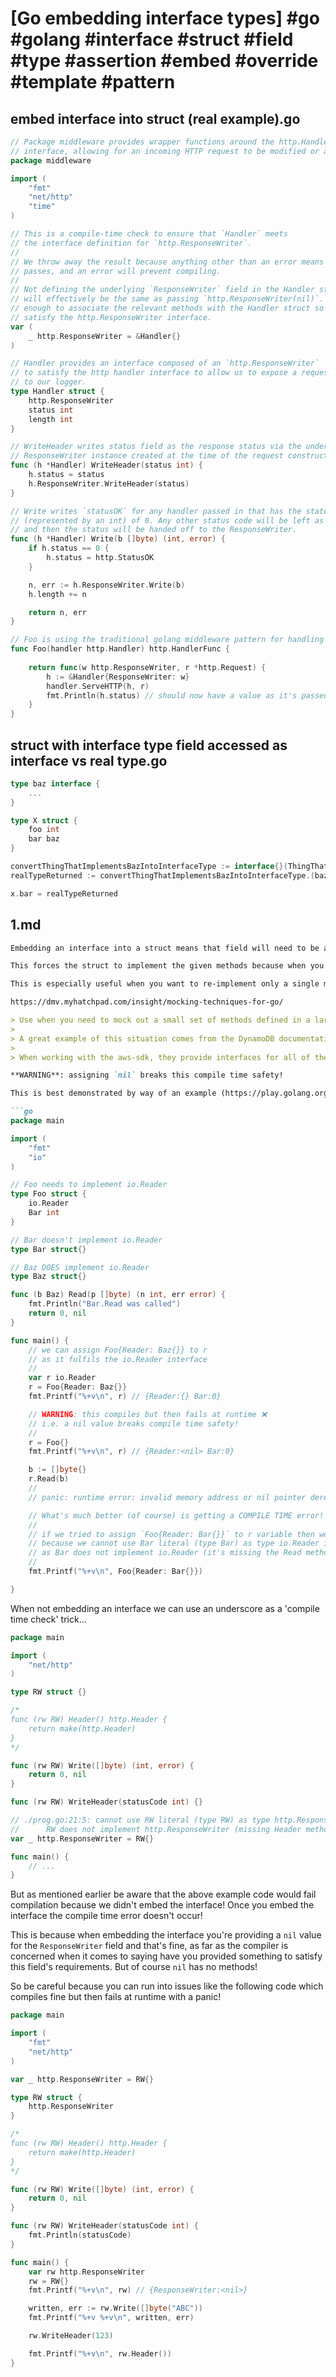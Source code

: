 # [Go embedding interface types] #go #golang #interface #struct #field #type #assertion #embed #override #template #pattern

## embed interface into struct (real example).go

```go
// Package middleware provides wrapper functions around the http.Handler
// interface, allowing for an incoming HTTP request to be modified or analysed.
package middleware

import (
	"fmt"
	"net/http"
	"time"
)

// This is a compile-time check to ensure that `Handler` meets
// the interface definition for `http.ResponseWriter`.
//
// We throw away the result because anything other than an error means the check
// passes, and an error will prevent compiling.
//
// Not defining the underlying `ResponseWriter` field in the Handler struct
// will effectively be the same as passing `http.ResponseWriter(nil)`. Which is
// enough to associate the relevant methods with the Handler struct so it may
// satisfy the http.ResponseWriter interface.
var (
	_ http.ResponseWriter = &Handler{}
)

// Handler provides an interface composed of an `http.ResponseWriter`
// to satisfy the http handler interface to allow us to expose a request
// to our logger.
type Handler struct {
	http.ResponseWriter
	status int
	length int
}

// WriteHeader writes status field as the response status via the underlying
// ResponseWriter instance created at the time of the request construction.
func (h *Handler) WriteHeader(status int) {
	h.status = status
	h.ResponseWriter.WriteHeader(status)
}

// Write writes `statusOK` for any handler passed in that has the status
// (represented by an int) of 0. Any other status code will be left as is,
// and then the status will be handed off to the ResponseWriter.
func (h *Handler) Write(b []byte) (int, error) {
	if h.status == 0 {
		h.status = http.StatusOK
	}

	n, err := h.ResponseWriter.Write(b)
	h.length += n

	return n, err
}

// Foo is using the traditional golang middleware pattern for handling web server requests.
func Foo(handler http.Handler) http.HandlerFunc {
	
	return func(w http.ResponseWriter, r *http.Request) {
		h := &Handler{ResponseWriter: w}
		handler.ServeHTTP(h, r)
		fmt.Println(h.status) // should now have a value as it's passed through the various middleware
	}
}
```

## struct with interface type field accessed as interface vs real type.go

```go
type baz interface {
	...
}

type X struct {
	foo int
	bar baz
}

convertThingThatImplementsBazIntoInterfaceType := interface{}(ThingThatImplementsBaz{})
realTypeReturned := convertThingThatImplementsBazIntoInterfaceType.(baz)

x.bar = realTypeReturned
```

## 1.md

```markdown
Embedding an interface into a struct means that field will need to be assigned a value that fulfils the interface.

This forces the struct to implement the given methods because when you assign a type to that field it needs to have those methods available.

This is especially useful when you want to re-implement only a single method of the interface for testing purposes as noted here...

https://dmv.myhatchpad.com/insight/mocking-techniques-for-go/

> Use when you need to mock out a small set of methods defined in a large interface.
>
> A great example of this situation comes from the DynamoDB documentation.
>
> When working with the aws-sdk, they provide interfaces for all of their major services that are quite large since they contain all of the calls that can be made for each particular client. Take a look at the dynamodbiface.DynamoDBAPI interface from the link. Rather than pass around the concrete client type, you should pass around this interface to other functions. But then, when testing some of your code that calls one particular function of the interface, how do you mock out that call only without mocking every other function in an attempt to satisfy the interface?

**WARNING**: assigning `nil` breaks this compile time safety!

This is best demonstrated by way of an example (https://play.golang.org/p/i8q0gv4WgkQ)

```go
package main

import (
	"fmt"
	"io"
)

// Foo needs to implement io.Reader
type Foo struct {
	io.Reader
	Bar int
}

// Bar doesn't implement io.Reader
type Bar struct{}

// Baz DOES implement io.Reader
type Baz struct{}

func (b Baz) Read(p []byte) (n int, err error) {
	fmt.Println("Bar.Read was called")
	return 0, nil
}

func main() {
	// we can assign Foo{Reader: Baz{}} to r
	// as it fulfils the io.Reader interface
	//
	var r io.Reader
	r = Foo{Reader: Baz{}}
	fmt.Printf("%+v\n", r) // {Reader:{} Bar:0}

	// WARNING: this compiles but then fails at runtime ❌
	// i.e. a nil value breaks compile time safety!
	//
	r = Foo{}
	fmt.Printf("%+v\n", r) // {Reader:<nil> Bar:0}

	b := []byte{}
	r.Read(b)
	//
	// panic: runtime error: invalid memory address or nil pointer dereference

    // What's much better (of course) is getting a COMPILE TIME error!
	//
    // if we tried to assign `Foo{Reader: Bar{}}` to r variable then we'd get compiler error.
	// because we cannot use Bar literal (type Bar) as type io.Reader in field value
	// as Bar does not implement io.Reader (it's missing the Read method)
	//
	fmt.Printf("%+v\n", Foo{Reader: Bar{}})

}
```

When not embedding an interface we can use an underscore as a 'compile time check' trick...

```go
package main

import (
	"net/http"
)

type RW struct {}

/*
func (rw RW) Header() http.Header {
	return make(http.Header)
}
*/

func (rw RW) Write([]byte) (int, error) {
	return 0, nil
}

func (rw RW) WriteHeader(statusCode int) {}

// ./prog.go:21:5: cannot use RW literal (type RW) as type http.ResponseWriter in assignment:
//  	RW does not implement http.ResponseWriter (missing Header method)
var _ http.ResponseWriter = RW{}

func main() {
	// ...
}
```

But as mentioned earlier be aware that the above example code would fail compilation because we didn't embed the interface! Once you embed the interface the compile time error doesn't occur!

This is because when embedding the interface you're providing a `nil` value for the `ResponseWriter` field and that's fine, as far as the compiler is concerned when it comes to saying have you provided something to satisfy this field's requirements. But of course `nil` has no methods!

So be careful because you can run into issues like the following code which compiles fine but then fails at runtime with a panic!

```go
package main

import (
	"fmt"
	"net/http"
)

var _ http.ResponseWriter = RW{}

type RW struct {
	http.ResponseWriter
}

/*
func (rw RW) Header() http.Header {
	return make(http.Header)
}
*/

func (rw RW) Write([]byte) (int, error) {
	return 0, nil
}

func (rw RW) WriteHeader(statusCode int) {
	fmt.Println(statusCode)
}

func main() {
	var rw http.ResponseWriter
	rw = RW{}
	fmt.Printf("%+v\n", rw) // {ResponseWriter:<nil>}

	written, err := rw.Write([]byte("ABC"))
	fmt.Printf("%+v %+v\n", written, err)

	rw.WriteHeader(123)

	fmt.Printf("%+v\n", rw.Header())
}
```
```

